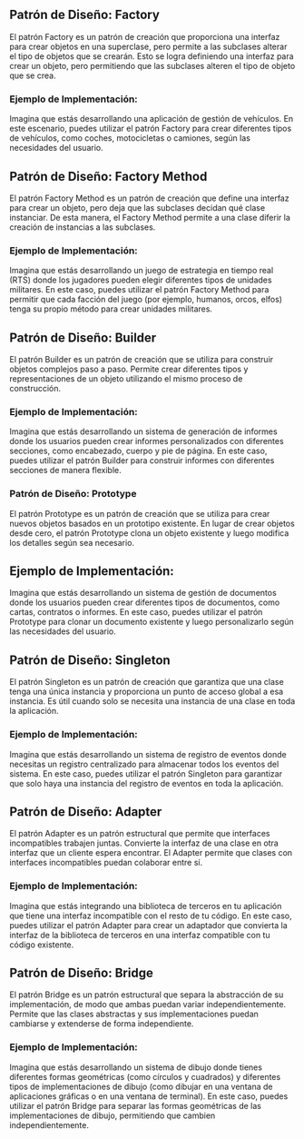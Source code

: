 ## Patrón de Diseño: Factory
El patrón Factory es un patrón de creación que proporciona una interfaz para crear objetos en una superclase, pero permite a las subclases alterar el tipo de objetos que se crearán. Esto se logra definiendo una interfaz para crear un objeto, pero permitiendo que las subclases alteren el tipo de objeto que se crea.

### Ejemplo de Implementación:
Imagina que estás desarrollando una aplicación de gestión de vehículos. En este escenario, puedes utilizar el patrón Factory para crear diferentes tipos de vehículos, como coches, motocicletas o camiones, según las necesidades del usuario.


## Patrón de Diseño: Factory Method
El patrón Factory Method es un patrón de creación que define una interfaz para crear un objeto, pero deja que las subclases decidan qué clase instanciar. De esta manera, el Factory Method permite a una clase diferir la creación de instancias a las subclases.

### Ejemplo de Implementación:
Imagina que estás desarrollando un juego de estrategia en tiempo real (RTS) donde los jugadores pueden elegir diferentes tipos de unidades militares. En este caso, puedes utilizar el patrón Factory Method para permitir que cada facción del juego (por ejemplo, humanos, orcos, elfos) tenga su propio método para crear unidades militares.

## Patrón de Diseño: Builder
El patrón Builder es un patrón de creación que se utiliza para construir objetos complejos paso a paso. Permite crear diferentes tipos y representaciones de un objeto utilizando el mismo proceso de construcción.

### Ejemplo de Implementación:
Imagina que estás desarrollando un sistema de generación de informes donde los usuarios pueden crear informes personalizados con diferentes secciones, como encabezado, cuerpo y pie de página. En este caso, puedes utilizar el patrón Builder para construir informes con diferentes secciones de manera flexible.

### Patrón de Diseño: Prototype
El patrón Prototype es un patrón de creación que se utiliza para crear nuevos objetos basados en un prototipo existente. En lugar de crear objetos desde cero, el patrón Prototype clona un objeto existente y luego modifica los detalles según sea necesario.

## Ejemplo de Implementación:
Imagina que estás desarrollando un sistema de gestión de documentos donde los usuarios pueden crear diferentes tipos de documentos, como cartas, contratos o informes. En este caso, puedes utilizar el patrón Prototype para clonar un documento existente y luego personalizarlo según las necesidades del usuario.

## Patrón de Diseño: Singleton
El patrón Singleton es un patrón de creación que garantiza que una clase tenga una única instancia y proporciona un punto de acceso global a esa instancia. Es útil cuando solo se necesita una instancia de una clase en toda la aplicación.

### Ejemplo de Implementación:
Imagina que estás desarrollando un sistema de registro de eventos donde necesitas un registro centralizado para almacenar todos los eventos del sistema. En este caso, puedes utilizar el patrón Singleton para garantizar que solo haya una instancia del registro de eventos en toda la aplicación.

## Patrón de Diseño: Adapter
El patrón Adapter es un patrón estructural que permite que interfaces incompatibles trabajen juntas. Convierte la interfaz de una clase en otra interfaz que un cliente espera encontrar. El Adapter permite que clases con interfaces incompatibles puedan colaborar entre sí.

### Ejemplo de Implementación:
Imagina que estás integrando una biblioteca de terceros en tu aplicación que tiene una interfaz incompatible con el resto de tu código. En este caso, puedes utilizar el patrón Adapter para crear un adaptador que convierta la interfaz de la biblioteca de terceros en una interfaz compatible con tu código existente.

## Patrón de Diseño: Bridge
El patrón Bridge es un patrón estructural que separa la abstracción de su implementación, de modo que ambas puedan variar independientemente. Permite que las clases abstractas y sus implementaciones puedan cambiarse y extenderse de forma independiente.

### Ejemplo de Implementación:
Imagina que estás desarrollando un sistema de dibujo donde tienes diferentes formas geométricas (como círculos y cuadrados) y diferentes tipos de implementaciones de dibujo (como dibujar en una ventana de aplicaciones gráficas o en una ventana de terminal). En este caso, puedes utilizar el patrón Bridge para separar las formas geométricas de las implementaciones de dibujo, permitiendo que cambien independientemente.